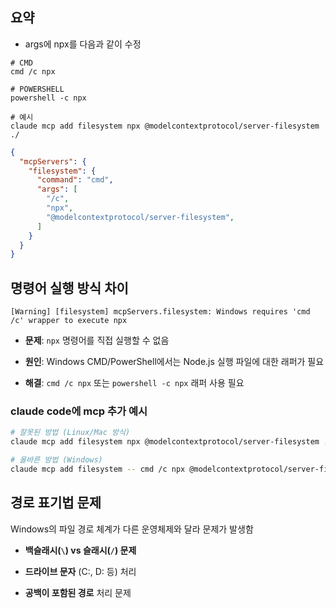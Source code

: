 ## 요약
- args에 npx를 다음과 같이 수정
```text
# CMD
cmd /c npx

# POWERSHELL
powershell -c npx

# 예시
claude mcp add filesystem npx @modelcontextprotocol/server-filesystem ./
```


```json
{
  "mcpServers": {
    "filesystem": {
      "command": "cmd",
      "args": [
        "/c", 
        "npx", 
        "@modelcontextprotocol/server-filesystem", 
      ]
    }
  }
}
```

## 명령어 실행 방식 차이

```text
[Warning] [filesystem] mcpServers.filesystem: Windows requires 'cmd /c' wrapper to execute npx
```

- **문제**: `npx` 명령어를 직접 실행할 수 없음
    
- **원인**: Windows CMD/PowerShell에서는 Node.js 실행 파일에 대한 래퍼가 필요
    
- **해결**: `cmd /c npx` 또는 `powershell -c npx` 래퍼 사용 필요

### claude code에 mcp 추가 예시
```bash
# 잘못된 방법 (Linux/Mac 방식)
claude mcp add filesystem npx @modelcontextprotocol/server-filesystem ./

# 올바른 방법 (Windows)
claude mcp add filesystem -- cmd /c npx @modelcontextprotocol/server-filesystem ./
```

## 경로 표기법 문제
Windows의 파일 경로 체계가 다른 운영체제와 달라 문제가 발생함

- **백슬래시(`\`) vs 슬래시(`/`) 문제**
    
- **드라이브 문자** (C:, D: 등) 처리
    
- **공백이 포함된 경로** 처리 문제